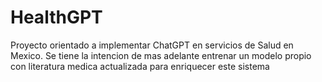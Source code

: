 # HealthGPT
Proyecto orientado a implementar ChatGPT en servicios de Salud en Mexico. Se tiene la intencion de mas adelante entrenar un modelo propio con literatura medica actualizada para enriquecer este sistema

